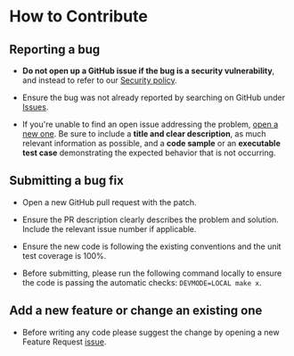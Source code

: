# How to Contribute


## Reporting a bug

* **Do not open up a GitHub issue if the bug is a security vulnerability**, and instead to refer to our [Security policy](SECURITY.md).

* Ensure the bug was not already reported by searching on GitHub under [Issues](https://github.com/tecnickcom/statsd/issues).

* If you're unable to find an open issue addressing the problem, [open a new one](https://github.com/tecnickcom/statsd/issues/new). Be sure to include a **title and clear description**, as much relevant information as possible, and a **code sample** or an **executable test case** demonstrating the expected behavior that is not occurring.


## Submitting a bug fix

* Open a new GitHub pull request with the patch.

* Ensure the PR description clearly describes the problem and solution. Include the relevant issue number if applicable.

* Ensure the new code is following the existing conventions and the unit test coverage is 100%.

* Before submitting, please run the following command locally to ensure the code is passing the automatic checks: `DEVMODE=LOCAL make x`.


## Add a new feature or change an existing one

* Before writing any code please suggest the change by opening a new Feature Request [issue](https://github.com/tecnickcom/statsd/issues/new).
